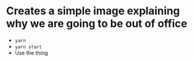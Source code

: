 # Creates a simple image explaining why we are going to be out of office

- `yarn`
- `yarn start`
- Use the thing
